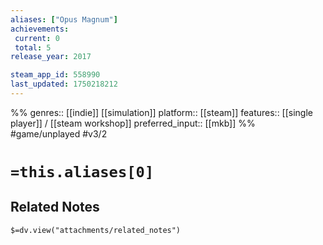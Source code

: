 ```yaml
---
aliases: ["Opus Magnum"]
achievements:
 current: 0
 total: 5
release_year: 2017

steam_app_id: 558990
last_updated: 1750218212
---
```

%%
genres:: [[indie]] [[simulation]]
platform:: [[steam]]
features:: [[single player]] / [[steam workshop]]
preferred_input:: [[mkb]]
%%
#game/unplayed
#v3/2

# `=this.aliases[0]`
## Related Notes
`$=dv.view("attachments/related_notes")`